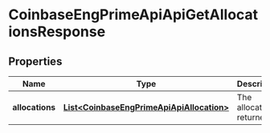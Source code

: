 
# CoinbaseEngPrimeApiApiGetAllocationsResponse

## Properties
Name | Type | Description | Notes
------------ | ------------- | ------------- | -------------
**allocations** | [**List&lt;CoinbaseEngPrimeApiApiAllocation&gt;**](CoinbaseEngPrimeApiApiAllocation.md) | The allocations returned | 



